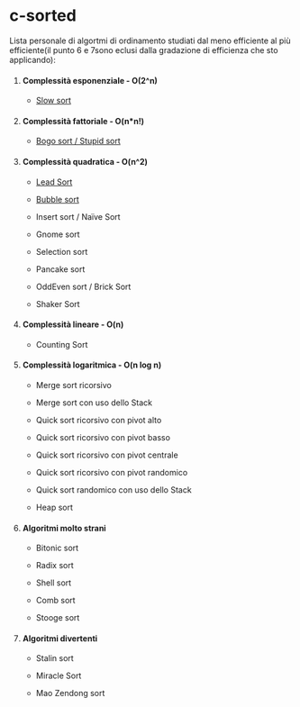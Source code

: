 # c-sorted

Lista personale di algortmi di ordinamento studiati dal meno efficiente al più efficiente(il punto 6 e 7sono eclusi dalla gradazione di efficienza che sto applicando):

1. #### Complessità esponenziale - O(2^n)
   
   - [Slow sort](sorting/slowSort/slow.md)

2. #### Complessità fattoriale - O(n*n!)
   
   - [Bogo sort / Stupid sort](sorting/bogoSort/bogo.md)

3. #### Complessità quadratica - O(n^2)
   
   - [Lead Sort](sorting/leadSort/lead.md)
   
   - [Bubble sort](sorting/bubbleSort/Bubble.md)
   
   - Insert sort / Naïve Sort
   
   - Gnome sort
   
   - Selection sort
   
   - Pancake sort
   
   - OddEven sort / Brick Sort
   
   - Shaker Sort

4. #### Complessità lineare - O(n)
   
   - Counting Sort

5. #### Complessità logaritmica - O(n log n)
   
   - Merge sort ricorsivo
   
   - Merge sort con uso dello Stack
   
   - Quick sort ricorsivo con pivot alto
   
   - Quick sort ricorsivo con pivot basso
   
   - Quick sort ricorsivo con pivot centrale
   
   - Quick sort ricorsivo con pivot randomico
   
   - Quick sort randomico con uso dello Stack
   
   - Heap sort

6. #### Algoritmi molto strani
   
   - Bitonic sort
   
   - Radix sort
   
   - Shell sort
   
   - Comb sort
   
   - Stooge sort

7. #### Algoritmi divertenti
   
   - Stalin sort
   
   - Miracle Sort
   
   - Mao Zendong sort
